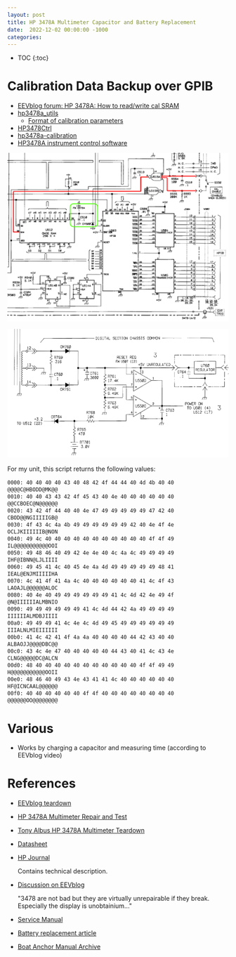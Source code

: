 ```yaml
---
layout: post
title: HP 3478A Multimeter Capacitor and Battery Replacement
date:  2022-12-02 00:00:00 -1000
categories:
---
```


* TOC
{:toc}


# Calibration Data Backup over GPIB

* [EEVblog forum: HP 3478A: How to read/write cal SRAM](https://www.eevblog.com/forum/repair/hp-3478a-how-to-readwrite-cal-sram/)
* [hp3478a_utils](https://github.com/fenugrec/hp3478a_utils)
    * [Format of calibration parameters](https://www.eevblog.com/forum/repair/hp-3478a-how-to-readwrite-cal-sram/msg1966463/#msg1966463)
* [HP3478Ctrl](https://github.com/pigrew/HP3478Ctrl)
* [hp3478a-calibration](https://github.com/steve1515/hp3478a-calibration)
* [HP3478A instrument control software](https://mesterhome.com/gpibsw/hp3478a/index.html)

![schematic of calibration RAM logic](/assets/hp3478a/calibration_ram.png)

![schematic of battery circuit](/assets/hp3478a/battery_circuit.png)

For my unit, this script returns the following values:

```
0000: 40 40 40 40 43 40 48 42 4f 44 44 40 4d 4b 40 40  @@@@C@HBODD@MK@@
0010: 40 40 43 43 42 4f 45 43 40 4e 40 40 40 40 40 40  @@CCBOEC@N@@@@@@
0020: 43 42 4f 44 40 40 4e 47 49 49 49 49 49 47 42 40  CBOD@@NGIIIIIGB@
0030: 4f 43 4c 4a 4b 49 49 49 49 49 49 42 40 4e 4f 4e  OCLJKIIIIIIB@NON
0040: 49 4c 40 40 40 40 40 40 40 40 40 40 40 4f 4f 49  IL@@@@@@@@@@@OOI
0050: 49 48 46 40 49 42 4e 4e 40 4c 4a 4c 49 49 49 49  IHF@IBNN@LJLIIII
0060: 49 45 41 4c 40 45 4e 4a 4d 49 49 49 49 49 48 41  IEAL@ENJMIIIIIHA
0070: 4c 41 4f 41 4a 4c 40 40 40 40 40 40 41 4c 4f 43  LAOAJL@@@@@@ALOC
0080: 40 4e 40 49 49 49 49 49 49 41 4c 4d 42 4e 49 4f  @N@IIIIIIALMBNIO
0090: 49 49 49 49 49 49 41 4c 4d 44 42 4a 49 49 49 49  IIIIIIALMDBJIIII
00a0: 49 49 49 41 4c 4e 4c 4d 49 45 49 49 49 49 49 49  IIIALNLMIEIIIIII
00b0: 41 4c 42 41 4f 4a 4a 40 40 40 40 44 42 43 40 40  ALBAOJJ@@@@DBC@@
00c0: 43 4c 4e 47 40 40 40 40 40 44 43 40 41 4c 43 4e  CLNG@@@@@DC@ALCN
00d0: 48 40 40 40 40 40 40 40 40 40 40 40 4f 4f 49 49  H@@@@@@@@@@@OOII
00e0: 48 46 40 49 43 4e 43 41 41 4c 40 40 40 40 40 40  HF@ICNCAAL@@@@@@
00f0: 40 40 40 40 40 40 4f 4f 40 40 40 40 40 40 40 40  @@@@@@OO@@@@@@@@
```
 

# Various

* Works by charging a capacitor and measuring time (according to EEVblog video)

# References

* [EEVblog teardown](https://www.youtube.com/watch?v=9v6OksEFqpA) 
* [HP 3478A Multimeter Repair and Test](https://www.youtube.com/watch?v=e-itiJSftzs)
* [Tony Albus HP 3478A Multimeter Teardown](https://www.youtube.com/watch?v=q6JhWIUwEt4)
* [Datasheet](https://accusrc.com/uploads/datasheets/agilent_hp_3478a.pdf)
* [HP Journal](https://www.hpl.hp.com/hpjournal/pdfs/IssuePDFs/1983-02.pdf)

    Contains technical description.

* [Discussion on EEVblog](https://www.eevblog.com/forum/beginners/is-190$-a-bargain-for-a-hp-2378a-bench-multimeter/)

    "3478 are not bad but they are virtually unrepairable if they break. Especially the display is unobtainium..."

* [Service Manual](http://www.arimi.it/wp-content/Strumenti/HP/Multimetri/hp-3478a-Service.pdf)
* [Battery replacement article](http://mrmodemhead.com/blog/hp-3468a-battery-replacement/)

* [Boat Anchor Manual Archive](https://bama.edebris.com)

